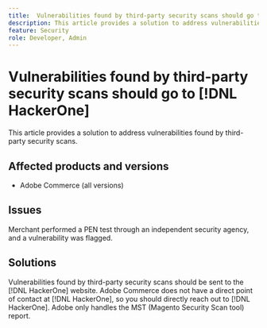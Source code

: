 ```yaml
---
title:  Vulnerabilities found by third-party security scans should go to [!DNL HackerOne]
description: This article provides a solution to address vulnerabilities found by third-party security scans.
feature: Security
role: Developer, Admin
---
```

# Vulnerabilities found by third-party security scans should go to [!DNL HackerOne]

This article provides a solution to address vulnerabilities found by third-party security scans.

## Affected products and versions

* Adobe Commerce (all versions)

## Issues

Merchant performed a PEN test through an independent security agency, and a vulnerability was flagged.

## Solutions

Vulnerabilities found by third-party security scans should be sent to the [!DNL HackerOne] website. Adobe Commerce does not have a direct point of contact at [!DNL HackerOne], so you should directly reach out to [!DNL HackerOne]. Adobe only handles the MST (Magento Security Scan tool) report.
